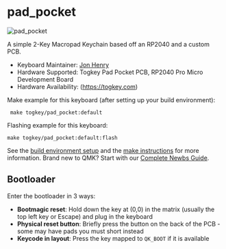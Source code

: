 # pad_pocket

![pad_pocket](https://i.imgur.com/yCrqAe5.jpeg)

A simple 2-Key Macropad Keychain based off an RP2040 and a custom PCB.

* Keyboard Maintainer: [Jon Henry](https://github.com/togkey86)
* Hardware Supported: Togkey Pad Pocket PCB, RP2040 Pro Micro Development Board
* Hardware Availability: (https://togkey.com)

Make example for this keyboard (after setting up your build environment):

     make togkey/pad_pocket:default

Flashing example for this keyboard:

    make togkey/pad_pocket:default:flash

See the [build environment setup](https://docs.qmk.fm/#/getting_started_build_tools) and the [make instructions](https://docs.qmk.fm/#/getting_started_make_guide) for more information. Brand new to QMK? Start with our [Complete Newbs Guide](https://docs.qmk.fm/#/newbs).

## Bootloader

Enter the bootloader in 3 ways:

* **Bootmagic reset**: Hold down the key at (0,0) in the matrix (usually the top left key or Escape) and plug in the keyboard
* **Physical reset button**: Briefly press the button on the back of the PCB - some may have pads you must short instead
* **Keycode in layout**: Press the key mapped to `QK_BOOT` if it is available